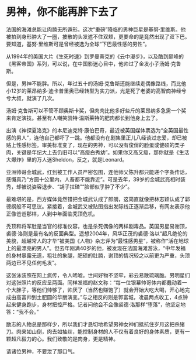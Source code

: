 # 男神，你不能再胖下去了

法国的海滩总能让肉腩无所遁形。这次“重磅”降临的男神巨星是基努·里维斯。他被拍到身形肿大了一圈，披散的头发遮不住双颊，更要命的是竟然出现了双下巴。要知道，基努·里维斯可是曾经被选为全球“下巴最性感的男性”。 

从1994年的美国大片《生死时速》到罗曼蒂克的《云中漫步》，以及酷到巅峰的《黑客帝国》系列，可以说，在中国影迷心目中，他帅过了金发小子汤姆·克鲁斯。 

但是，男神不能胖。所以，年过五十的汤姆·克鲁斯还能继续走偶像路线，而比他小12岁的莱昂纳多·迪卡普里奥已经转型为实力派，光是死了老婆的高智商神经兮兮大叔，就演了几次。 

汤姆·克鲁斯可以不管不顾奥斯卡奖，但肉肉比他多好些斤的莱昂纳多急需一个奖来肯定演技。甚至有人嘲笑凯特·温斯莱特的肥肉都长到他身上去了。 

出演《神探夏洛克》的本尼迪克特·康伯巴奇，最近被英国媒体票选为“全英国最性感的男人”，连他自己都吓了一跳。他都没有在剧集里正儿八经谈过恋爱，却已被贴上性感标签。审美标准变了，现在的男神，可以没有俊俏的脸蛋或健硕的栗子肉，关键是年纪大上去仍旧可以“高瘦白秀幼”。如果你又高又瘦，那你就是《生活大爆炸》里的万人迷Sheldon，反之，就是Leonard。 

亚洲帅哥金城武，红到被工作人员严密包围，连他师父陈升都只能递个字条传话，感慨真乃“方圆十公里内，人畜都不能靠近”。可是去年，39岁的金城武亮相时装秀，却被说姿容退步、“胡子拉碴”“脸部似乎肿了不少”。 

最难堪的是，西方媒体竟然错把金城武认成了郎朗，这简直就像把林志颖认成了郭德纲般不可思议。紧接着，金城武又被贴图指出发际线正逐渐后移，有网友表示他正像爸爸那样，人到中年面临秃顶危机。 

秃顶和将军肚是当官的标准仪容，也是杀死偶像的两样剧毒品。英国男星易谢顶，裘德·洛则是最有名的反面典型。遥想2004年，风华正茂的裘德·洛以“超凡绝伦的美貌，超越常人的才华”被美国《人物》杂志评为“最性感男星”，被称作“活在地球上的最漂亮的男人”。但去年刚满40岁的他，被发现在法国海滩游泳，“中年发福的身材暴露无遗，粗壮的象腿，肥硕的肚腩，谢顶的情况较之以前更为严重，头顶两边已不见任何毛发”。 

这张泳装照在网上疯传，令人唏嘘。世间好物不坚牢，彩云易散琉璃脆。男明星们对这张照片的反应呈两面。同样发福的赵文称：“每一位银幕帅哥体内都蠢动着一个大胖子，等他们帅够了，帅厌了（当然也赚饱了）就会开始大吃大喝，开心地完成由高富帅到土肥圆的华丽演变。”与之相反的则是郭富城，凌晨两点收工，4点钟起来健身跑步，身材把控严格。记者问他会不会像裘德·洛那样“堕落”，他坚定地答：“我不会。” 

励志的人物总是那样少，所以我们才恳切地希望男神女神们抵抗住岁月这把杀猪刀。肉来如山倒，肉去如抽丝，能控制身材的人不仅有着良好的身体素质，更有一颗超凡毅力的心。我们致敬的是肉身，更是精神。 

请诸位男神，不要泄了那口气。